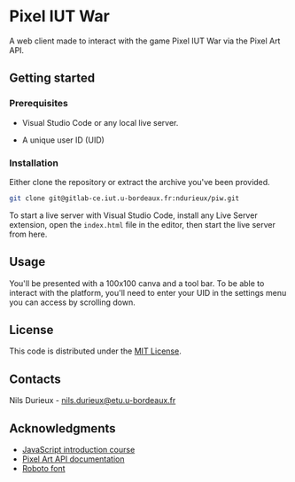 # Pixel IUT War

A web client made to interact with the game Pixel IUT War via the Pixel Art API.

## Getting started

### Prerequisites

* Visual Studio Code or any local live server.

* A unique user ID (UID)

### Installation

Either clone the repository or extract the archive you've been provided.

```sh
git clone git@gitlab-ce.iut.u-bordeaux.fr:ndurieux/piw.git
```

To start a live server with Visual Studio Code, install any Live Server extension, open the `index.html` file in the editor, then start the live server from here.

## Usage

You'll be presented with a 100x100 canva and a tool bar. To be able to interact with the platform, you'll need to enter your UID in the settings menu you can access by scrolling down.

## License

This code is distributed under the [MIT License](./LICENSE.txt).

## Contacts

Nils Durieux - <nils.durieux@etu.u-bordeaux.fr>

## Acknowledgments

* [JavaScript introduction course](https://js-but1.codenestedu.fr/docs/intro/)
* [Pixel Art API documentation](https://pixel-api.codenestedu.fr/api-docs/)
* [Roboto font](https://fonts.google.com/specimen/Roboto)
